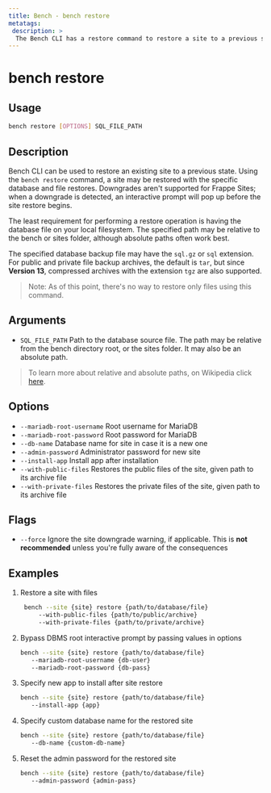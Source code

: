 ```yaml
---
title: Bench - bench restore
metatags:
 description: >
  The Bench CLI has a restore command to restore a site to a previous state or move it between benches.
---
```


# bench restore

## Usage

```bash
bench restore [OPTIONS] SQL_FILE_PATH
```

## Description

Bench CLI can be used to restore an existing site to a previous state. Using the
`bench restore` command, a site may be restored with the specific database and
file restores. Downgrades aren't supported for Frappe Sites; when a downgrade is
detected, an interactive prompt will pop up before the site restore begins.

The least requirement for performing a restore operation is having the database
file on your local filesystem. The specified path may be relative to the bench
or sites folder, although absolute paths often work best.

The specified database backup file may have the `sql.gz` or `sql` extension. For
public and private file backup archives, the default is `tar`, but since **Version
13**, compressed archives with the extension `tgz` are also supported.

> Note: As of this point, there's no way to restore only files using this
> command.

## Arguments

 - `SQL_FILE_PATH` Path to the database source file. The path may be relative from
the bench directory root, or the sites folder. It may also be an absolute path.

> To learn more about relative and absolute paths, on Wikipedia click [here](https://en.wikipedia.org/wiki/Path_(computing)#Absolute_and_relative_paths).

## Options

 - `--mariadb-root-username` Root username for MariaDB
 - `--mariadb-root-password` Root password for MariaDB
 - `--db-name` Database name for site in case it is a new one
 - `--admin-password` Administrator password for new site
 - `--install-app` Install app after installation
 - `--with-public-files` Restores the public files of the site, given path to
   its archive file
 - `--with-private-files` Restores the private files of the site, given path to
   its archive file

## Flags

 - `--force` Ignore the site downgrade warning, if applicable. This is **not
   recommended** unless you're fully aware of the consequences


## Examples

1. Restore a site with files

   ```bash
    bench --site {site} restore {path/to/database/file}
        --with-public-files {path/to/public/archive}
        --with-private-files {path/to/private/archive}
   ```

1. Bypass DBMS root interactive prompt by passing values in options

    ```bash
    bench --site {site} restore {path/to/database/file}
       --mariadb-root-username {db-user}
       --mariadb-root-password {db-pass}
    ```

1. Specify new app to install after site restore

    ```bash
    bench --site {site} restore {path/to/database/file}
       --install-app {app}
    ```

1. Specify custom database name for the restored site

    ```bash
    bench --site {site} restore {path/to/database/file}
       --db-name {custom-db-name}
    ```

1. Reset the admin password for the restored site

    ```bash
    bench --site {site} restore {path/to/database/file}
       --admin-password {admin-pass}
    ```
